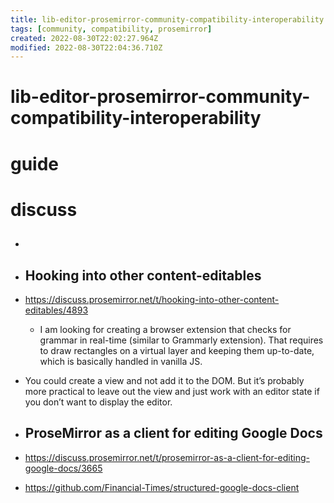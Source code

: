 ```yaml
---
title: lib-editor-prosemirror-community-compatibility-interoperability
tags: [community, compatibility, prosemirror]
created: 2022-08-30T22:02:27.964Z
modified: 2022-08-30T22:04:36.710Z
---
```


# lib-editor-prosemirror-community-compatibility-interoperability

# guide

# discuss
- ## 

- ## Hooking into other content-editables
- https://discuss.prosemirror.net/t/hooking-into-other-content-editables/4893
  - I am looking for creating a browser extension that checks for grammar in real-time (similar to Grammarly extension). That requires to draw rectangles on a virtual layer and keeping them up-to-date, which is basically handled in vanilla JS. 
- You could create a view and not add it to the DOM. But it’s probably more practical to leave out the view and just work with an editor state if you don’t want to display the editor.

- ## ProseMirror as a client for editing Google Docs
- https://discuss.prosemirror.net/t/prosemirror-as-a-client-for-editing-google-docs/3665

- https://github.com/Financial-Times/structured-google-docs-client
